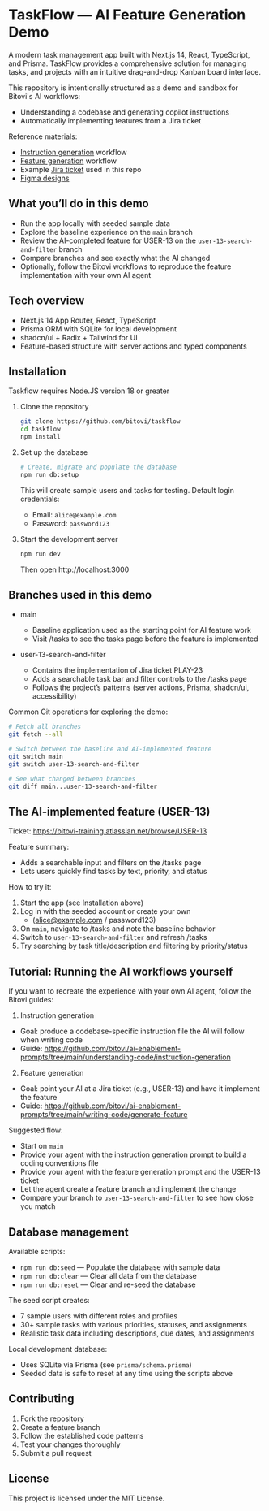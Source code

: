 # TaskFlow — AI Feature Generation Demo

A modern task management app built with Next.js 14, React, TypeScript, and Prisma. TaskFlow provides a comprehensive solution for managing tasks, and projects with an intuitive drag-and-drop Kanban board interface.

This repository is intentionally structured as a demo and sandbox for Bitovi's AI workflows:
- Understanding a codebase and generating copilot instructions
- Automatically implementing features from a Jira ticket

Reference materials:
- [Instruction generation](https://github.com/bitovi/ai-enablement-prompts/tree/main/understanding-code/instruction-generation) workflow
- [Feature generation](https://github.com/bitovi/ai-enablement-prompts/tree/main/writing-code/generate-feature) workflow 
- Example [Jira ticket](https://bitovi.atlassian.net/browse/PLAY-23) used in this repo
- [Figma designs](https://www.figma.com/design/TvHxpQ3z4Zq5JWOVUkgLlU/Tasks-Search-and-Filter?m=auto&t=ehht6F82l82y3XIW-6)

## What you’ll do in this demo

- Run the app locally with seeded sample data
- Explore the baseline experience on the `main` branch
- Review the AI-completed feature for USER-13 on the `user-13-search-and-filter` branch
- Compare branches and see exactly what the AI changed
- Optionally, follow the Bitovi workflows to reproduce the feature implementation with your own AI agent

## Tech overview

- Next.js 14 App Router, React, TypeScript
- Prisma ORM with SQLite for local development
- shadcn/ui + Radix + Tailwind for UI
- Feature-based structure with server actions and typed components

## Installation

Taskflow requires Node.JS version 18 or greater

1. Clone the repository
   ```bash
   git clone https://github.com/bitovi/taskflow
   cd taskflow
   npm install
   ```

2. Set up the database
   ```bash
   # Create, migrate and populate the database
   npm run db:setup
   ```
   This will create sample users and tasks for testing. Default login credentials:
   - Email: `alice@example.com`
   - Password: `password123`

3. Start the development server
   ```bash
   npm run dev
   ```
   Then open http://localhost:3000

## Branches used in this demo

- main
  - Baseline application used as the starting point for AI feature work
  - Visit /tasks to see the tasks page before the feature is implemented

- user-13-search-and-filter
  - Contains the implementation of Jira ticket PLAY-23
  - Adds a searchable task bar and filter controls to the /tasks page
  - Follows the project’s patterns (server actions, Prisma, shadcn/ui, accessibility)

Common Git operations for exploring the demo:
```bash
# Fetch all branches
git fetch --all

# Switch between the baseline and AI-implemented feature
git switch main
git switch user-13-search-and-filter

# See what changed between branches
git diff main...user-13-search-and-filter
```

## The AI-implemented feature (USER-13)

Ticket: https://bitovi-training.atlassian.net/browse/USER-13

Feature summary:
- Adds a searchable input and filters on the /tasks page
- Lets users quickly find tasks by text, priority, and status

How to try it:
1. Start the app (see Installation above)
2. Log in with the seeded account or create your own 
   - (alice@example.com / password123)
3. On `main`, navigate to /tasks and note the baseline behavior
4. Switch to `user-13-search-and-filter` and refresh /tasks
5. Try searching by task title/description and filtering by priority/status

## Tutorial: Running the AI workflows yourself

If you want to recreate the experience with your own AI agent, follow the Bitovi guides:

1) Instruction generation
- Goal: produce a codebase-specific instruction file the AI will follow when writing code
- Guide: https://github.com/bitovi/ai-enablement-prompts/tree/main/understanding-code/instruction-generation

2) Feature generation
- Goal: point your AI at a Jira ticket (e.g., USER-13) and have it implement the feature
- Guide: https://github.com/bitovi/ai-enablement-prompts/tree/main/writing-code/generate-feature

Suggested flow:
- Start on `main`
- Provide your agent with the instruction generation prompt to build a coding conventions file
- Provide your agent with the feature generation prompt and the USER-13 ticket
- Let the agent create a feature branch and implement the change
- Compare your branch to `user-13-search-and-filter` to see how close you match

## Database management

Available scripts:
- `npm run db:seed` — Populate the database with sample data
- `npm run db:clear` — Clear all data from the database
- `npm run db:reset` — Clear and re-seed the database

The seed script creates:
- 7 sample users with different roles and profiles
- 30+ sample tasks with various priorities, statuses, and assignments
- Realistic task data including descriptions, due dates, and assignments

Local development database:
- Uses SQLite via Prisma (see `prisma/schema.prisma`)
- Seeded data is safe to reset at any time using the scripts above

## Contributing

1. Fork the repository
2. Create a feature branch
3. Follow the established code patterns
4. Test your changes thoroughly
5. Submit a pull request

## License

This project is licensed under the MIT License.
